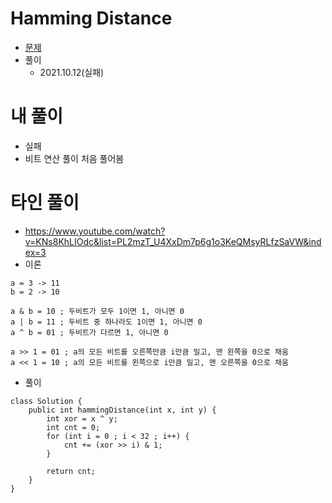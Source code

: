# Hamming Distance
- [문제](https://leetcode.com/problems/hamming-distance/)
- 풀이
    - 2021.10.12(실패)
    


# 내 풀이
- 실패
- 비트 연산 풀이 처음 풀어봄




# 타인 풀이
- https://www.youtube.com/watch?v=KNs8KhLIOdc&list=PL2mzT_U4XxDm7p6g1o3KeQMsyRLfzSaVW&index=3
- 이론
```
a = 3 -> 11
b = 2 -> 10

a & b = 10 ; 두비트가 모두 1이면 1, 아니면 0
a | b = 11 ; 두비트 중 하나라도 1이면 1, 아니면 0
a ^ b = 01 ; 두비트가 다르면 1, 아니면 0

a >> 1 = 01 ; a의 모든 비트를 오른쪽만큼 i만큼 밀고, 맨 왼쪽을 0으로 채움
a << 1 = 10 ; a의 모든 비트를 왼쪽으로 i만큼 밀고, 맨 오른쪽을 0으로 채움

```
- 풀이
```
class Solution {
    public int hammingDistance(int x, int y) {
        int xor = x ^ y;
        int cnt = 0;
        for (int i = 0 ; i < 32 ; i++) {
            cnt += (xor >> i) & 1;
        }
        
        return cnt;
    }
}
```